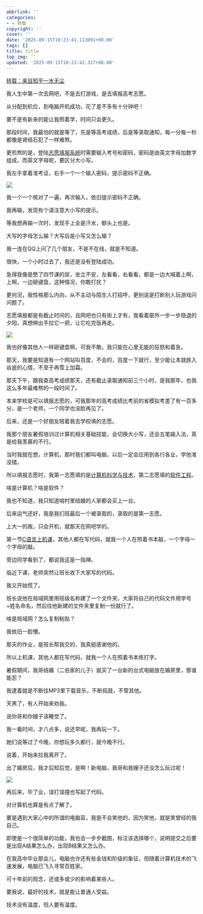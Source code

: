 ```yaml
---
abbrlink: ''
categories:
- - 转载
copyright: ''
cover: ''
date: '2025-09-15T10:23:41.113091+08:00'
tags: []
title: title
top_img: ''
updated: '2025-09-15T10:23:42.327+08:00'
---
```

[转载：来自知乎一水无尘](https://www.zhihu.com/question/265579234/answer/87643762725?share_code=1bPzf0yL7g4Vm&utm_psn=1950867821392265408)

我人生中第一次去网吧，不是去打游戏，是去填报高考志愿。

从分配到机位，到电脑开机成功，花了差不多有十分钟吧！

要不是有新来的能让我照着学，时间只会更久。

那段时间，我最怕的就是等了，先是等高考成绩，后是等录取通知，每一分每一秒都像是肾结石犯了一样难熬。

更煎熬的是，登陆[志愿填报系统](https://zhida.zhihu.com/search?content_id=710643444&content_type=Answer&match_order=1&q=%E5%BF%97%E6%84%BF%E5%A1%AB%E6%8A%A5%E7%B3%BB%E7%BB%9F&zd_token=eyJhbGciOiJIUzI1NiIsInR5cCI6IkpXVCJ9.eyJpc3MiOiJ6aGlkYV9zZXJ2ZXIiLCJleHAiOjE3NTgwNzU3NDgsInEiOiLlv5fmhL_loavmiqXns7vnu58iLCJ6aGlkYV9zb3VyY2UiOiJlbnRpdHkiLCJjb250ZW50X2lkIjo3MTA2NDM0NDQsImNvbnRlbnRfdHlwZSI6IkFuc3dlciIsIm1hdGNoX29yZGVyIjoxLCJ6ZF90b2tlbiI6bnVsbH0.Pj1jA93bRXZgg1803cmQTulSiy9oxEqMIiuLJKB8Wb0&zhida_source=entity)时需要输入考号和密码，密码是由英文字母加数字组成，而英文字母呢，要区分大小写。

我左手拿着准考证，右手一个一个输入密码，提示密码不正确。

![](https://picx.zhimg.com/v2-877468182e2b7fa056f333697f9c1918_r.jpg?source=2c26e567)

我一个一个核对了一遍，再次输入，依旧提示密码不正确。

我再输，发现有个请注意大小写的提示。

等我想再输一次时，发现手上全是汗水，额头上也是。

大写的字母怎么输？大写后是小写又怎么输？

我一连在QQ上问了几个朋友，不是不在线，就是不知道。

很快，一个小时过去了，我还是没有登陆成功。

急得我像是憋了四节课的尿，坐立不安，左看看，右看看，都是一边大喊着上啊，上啊，一边砸键盘，这种情况，你敢打扰？

更何况，我性格那么内向，从不主动与陌生人打招呼，更别说是打断别人玩游戏问问题了。

志愿填报都是有截止时间的，且网吧也只有街上才有，我看着窗外一步一步隐退的夕阳，真想伸出手拉它一把，让它吃完饭再走。

![](https://pica.zhimg.com/v2-aac0fe45dd8570ff49de5ba99497d092_r.jpg?source=2c26e567)

我也好像其他人一样砸键盘啊，可我不敢，我只能在心里无能的狂怒和着急。

那天，我要是知道有一个网站叫百度，不会的，百度一下就行，至少能让本就跌入谷底的心情，不至于再雪上加霜。

那天下午，跟我查高考成绩那天，还有截止录取通知前三个小时，是我那年，也我这么多年最难熬的一段时间了。

本来学校是可以填报志愿的，可我那年的高考成绩比考前的省模拟考差了有一百多分，是一个老师，一个同学也没脸再见了。

后来，还是一个好朋友陪着我去学校填的志愿。

我那个朋友暑假培训过计算机相关基础技能，会切换大小写，还会五笔输入法，真是给我羡慕的不行。

当时我就在想，计算机，那时我们都叫电脑，以后一定会应用到各行各业，学他准没错。

所以填报志愿时，我第一志愿填的是[计算机科学与技术](https://zhida.zhihu.com/search?content_id=710643444&content_type=Answer&match_order=1&q=%E8%AE%A1%E7%AE%97%E6%9C%BA%E7%A7%91%E5%AD%A6%E4%B8%8E%E6%8A%80%E6%9C%AF&zd_token=eyJhbGciOiJIUzI1NiIsInR5cCI6IkpXVCJ9.eyJpc3MiOiJ6aGlkYV9zZXJ2ZXIiLCJleHAiOjE3NTgwNzU3NDgsInEiOiLorqHnrpfmnLrnp5HlrabkuI7mioDmnK8iLCJ6aGlkYV9zb3VyY2UiOiJlbnRpdHkiLCJjb250ZW50X2lkIjo3MTA2NDM0NDQsImNvbnRlbnRfdHlwZSI6IkFuc3dlciIsIm1hdGNoX29yZGVyIjoxLCJ6ZF90b2tlbiI6bnVsbH0.INDbcZsZthYxuJ_QV37jlOr0Mp6WbBuSkB-5pSrAtDU&zhida_source=entity)，第二志愿填的[软件工程](https://zhida.zhihu.com/search?content_id=710643444&content_type=Answer&match_order=1&q=%E8%BD%AF%E4%BB%B6%E5%B7%A5%E7%A8%8B&zd_token=eyJhbGciOiJIUzI1NiIsInR5cCI6IkpXVCJ9.eyJpc3MiOiJ6aGlkYV9zZXJ2ZXIiLCJleHAiOjE3NTgwNzU3NDgsInEiOiLova_ku7blt6XnqIsiLCJ6aGlkYV9zb3VyY2UiOiJlbnRpdHkiLCJjb250ZW50X2lkIjo3MTA2NDM0NDQsImNvbnRlbnRfdHlwZSI6IkFuc3dlciIsIm1hdGNoX29yZGVyIjoxLCJ6ZF90b2tlbiI6bnVsbH0.UdoS5CEjFcZGu9uVnz3fYpfBqE4peEkm3mJKjkVS8Kc&zhida_source=entity)。

啥是计算机？啥是软件？

我也不知道，我只知道咱村里结婚的人家都会买上一台。

后来运气还好，我是我们班最后一个被录取的，录取的是第一志愿。

上大一的我，只会开机，就那天在网吧学的。

第一节[C语言上机课](https://zhida.zhihu.com/search?content_id=710643444&content_type=Answer&match_order=1&q=C%E8%AF%AD%E8%A8%80%E4%B8%8A%E6%9C%BA%E8%AF%BE&zd_token=eyJhbGciOiJIUzI1NiIsInR5cCI6IkpXVCJ9.eyJpc3MiOiJ6aGlkYV9zZXJ2ZXIiLCJleHAiOjE3NTgwNzU3NDgsInEiOiJD6K-t6KiA5LiK5py66K--IiwiemhpZGFfc291cmNlIjoiZW50aXR5IiwiY29udGVudF9pZCI6NzEwNjQzNDQ0LCJjb250ZW50X3R5cGUiOiJBbnN3ZXIiLCJtYXRjaF9vcmRlciI6MSwiemRfdG9rZW4iOm51bGx9.62DG6wQFGxvmcr4z7ZLaa1_ktMTkbu0J30spkZipNjo&zhida_source=entity)，其他人都在写代码，就我一个人在照着书本敲，一个字母一个字母的敲。

旁边同学看到了，都说我这是一指禅。

临近下课，老师突然让班长收下大家写的代码。

我又开始慌了。

班长说他在局域网里用班级名称建了一个文件夹，大家将自己的代码文件用学号+姓名命名，然后往他新建的文件夹里复制一份就行了。

啥是局域网？怎么复制粘贴？

我依旧一脸懵。

那天的作业，是班长帮我交的，我真挺感谢他的。

所以上机课，其他人都在写代码，就我一个人在照着书本练打字。

暑假期间，我哥结婚（二伯家的儿子）就买了一台新的台式电脑放在婚房里，那谁能忍？

我逮着就是不断往MP3里下载音乐，不断捣鼓，不管其他。

天黑了，有人开始来劝我。

说你哥和你嫂子该睡觉了。

我一看时间，才八点多，说还早呢，我再玩一下。

她们说等过了今晚，你想玩多久都行，就今晚不行。

说着，开始来拉我离开了。

出了婚房后，我才后知后觉，是啊！新电脑，我哥和我嫂子还没怎么玩过呢！

![](https://pic1.zhimg.com/v2-42bd21de307138068ed05a4d4ff96b99_r.jpg?source=2c26e567)

再后来，毕了业，误打误撞也写起了代码。

对计算机也算是有点了解了。

要是遇到大家心中的所谓的电脑盲，我是不会笑他的，因为笑他，就是笑曾经的我自己。

即使是一个很简单的功能，我也会一步步截图，标注该选择哪个，说明提交之后要是出现A结果怎么办，出现B结果又怎么办。

在我高中毕业那会儿，电脑也许还有些金钱和阶级的象征，但随着计算机技术的飞速发展，电脑已飞入寻常百姓家。

可十年前的观念，还或多或少的影响着某些人。

要我说，最好的技术，就是能让普通人受益。

技术没有温度，但人要有温度。
